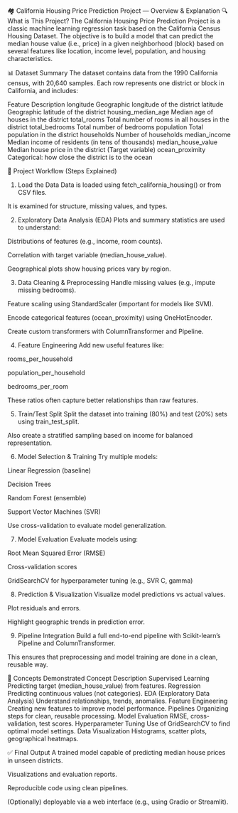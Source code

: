 🏘️ California Housing Price Prediction Project — Overview & Explanation
🔍 What is This Project?
The California Housing Price Prediction Project is a classic machine learning regression task based on the California Census Housing Dataset. The objective is to build a model that can predict the median house value (i.e., price) in a given neighborhood (block) based on several features like location, income level, population, and housing characteristics.

📊 Dataset Summary
The dataset contains data from the 1990 California census, with 20,640 samples. Each row represents one district or block in California, and includes:

Feature	Description
longitude	Geographic longitude of the district
latitude	Geographic latitude of the district
housing_median_age	Median age of houses in the district
total_rooms	Total number of rooms in all houses in the district
total_bedrooms	Total number of bedrooms
population	Total population in the district
households	Number of households
median_income	Median income of residents (in tens of thousands)
median_house_value	Median house price in the district (Target variable)
ocean_proximity	Categorical: how close the district is to the ocean

🧠 Project Workflow (Steps Explained)
1. Load the Data
Data is loaded using fetch_california_housing() or from CSV files.

It is examined for structure, missing values, and types.

2. Exploratory Data Analysis (EDA)
Plots and summary statistics are used to understand:

Distributions of features (e.g., income, room counts).

Correlation with target variable (median_house_value).

Geographical plots show housing prices vary by region.

3. Data Cleaning & Preprocessing
Handle missing values (e.g., impute missing bedrooms).

Feature scaling using StandardScaler (important for models like SVM).

Encode categorical features (ocean_proximity) using OneHotEncoder.

Create custom transformers with ColumnTransformer and Pipeline.

4. Feature Engineering
Add new useful features like:

rooms_per_household

population_per_household

bedrooms_per_room

These ratios often capture better relationships than raw features.

5. Train/Test Split
Split the dataset into training (80%) and test (20%) sets using train_test_split.

Also create a stratified sampling based on income for balanced representation.

6. Model Selection & Training
Try multiple models:

Linear Regression (baseline)

Decision Trees

Random Forest (ensemble)

Support Vector Machines (SVR)

Use cross-validation to evaluate model generalization.

7. Model Evaluation
Evaluate models using:

Root Mean Squared Error (RMSE)

Cross-validation scores

GridSearchCV for hyperparameter tuning (e.g., SVR C, gamma)

8. Prediction & Visualization
Visualize model predictions vs actual values.

Plot residuals and errors.

Highlight geographic trends in prediction error.

9. Pipeline Integration
Build a full end-to-end pipeline with Scikit-learn’s Pipeline and ColumnTransformer.

This ensures that preprocessing and model training are done in a clean, reusable way.

🧱 Concepts Demonstrated
Concept	Description
Supervised Learning	Predicting target (median_house_value) from features.
Regression	Predicting continuous values (not categories).
EDA (Exploratory Data Analysis)	Understand relationships, trends, anomalies.
Feature Engineering	Creating new features to improve model performance.
Pipelines	Organizing steps for clean, reusable processing.
Model Evaluation	RMSE, cross-validation, test scores.
Hyperparameter Tuning	Use of GridSearchCV to find optimal model settings.
Data Visualization	Histograms, scatter plots, geographical heatmaps.

✅ Final Output
A trained model capable of predicting median house prices in unseen districts.

Visualizations and evaluation reports.

Reproducible code using clean pipelines.

(Optionally) deployable via a web interface (e.g., using Gradio or Streamlit).
